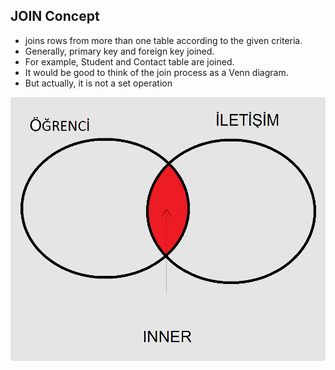 ## JOIN Concept

- joins rows from more than one table according to the given criteria.
- Generally, primary key and foreign key joined.
- For example, Student and Contact table are joined.
- It would be good to think of the join process as a Venn diagram.
- But actually, it is not a set operation


![join-inner-example1-tr](images/join-inner-example1-tr.png)




